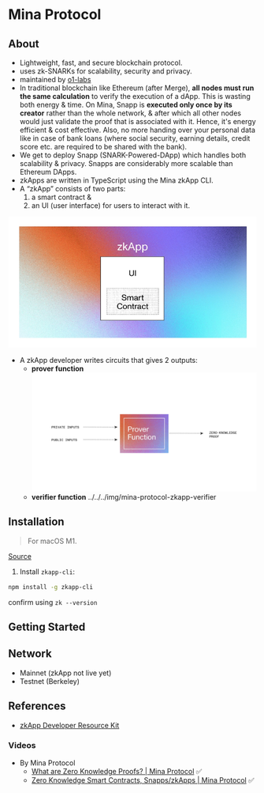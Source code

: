 # Mina Protocol

## About

- Lightweight, fast, and secure blockchain protocol.
- uses zk-SNARKs for scalability, security and privacy.
- maintained by [o1-labs](https://github.com/o1-labs)
- In traditional blockchain like Ethereum (after Merge), **all nodes must run the same calculation** to verify the execution of a dApp. This is wasting both energy & time. On Mina, Snapp is **executed only once by its creator** rather than the whole network, & after which all other nodes would just validate the proof that is associated with it. Hence, it's energy efficient & cost effective. Also, no more handing over your personal data like in case of bank loans (where social security, earning details, credit score etc. are required to be shared with the bank).
- We get to deploy Snapp (SNARK-Powered-DApp) which handles both scalability & privacy. Snapps are considerably more scalable than Ethereum DApps.
- zkApps are written in TypeScript using the Mina zkApp CLI.
- A “zkApp” consists of two parts:
  1. a smart contract &
  2. an UI (user interface) for users to interact with it.

![](../../../img/mina-protocol-zkapp.png)

- A zkApp developer writes circuits that gives 2 outputs:
  - **prover function**
    ![](../../../img/mina-protocol-zkapp-prover.png)
  - **verifier function**
    ../../../img/mina-protocol-zkapp-verifier

## Installation

> For macOS M1.

[Source](https://docs.minaprotocol.com/zkapps/how-to-write-a-zkapp)

1. Install `zkapp-cli`:

```bash
npm install -g zkapp-cli
```

confirm using `zk --version`

<!-- TODO -->

## Getting Started

## Network

- Mainnet (zkApp not live yet)
- Testnet (Berkeley)

## References

- [zkApp Developer Resource Kit](https://github.com/o1-labs/zkapp-resource-kit)

### Videos

- By Mina Protocol
  - [What are Zero Knowledge Proofs? | Mina Protocol](https://www.youtube.com/watch?v=GvwYJDzzI-g) ✅
  - [Zero Knowledge Smart Contracts, Snapps/zkApps | Mina Protocol](https://www.youtube.com/watch?v=H_JQjPDwAH0) ✅
